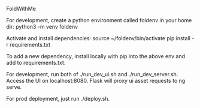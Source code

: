 FoldWithMe

For development, create a python environment called foldenv in your home dir:
python3 -m venv foldenv

Activate and install dependencies:
source ~/foldenv/bin/activate
pip install -r requirements.txt

To add a new dependency, install locally with pip into the above env and add
to requirements.txt.

For development, run both of ./run_dev_ui.sh and ./run_dev_server.sh. Access the UI on localhost:8080. Flask will proxy ui asset requests to ng serve.

For prod deployment, just run ./deploy.sh.

